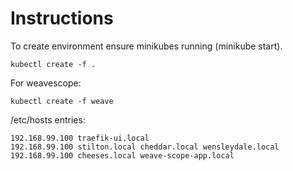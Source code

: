 # Instructions


To create environment ensure minikubes running (minikube start).

```
kubectl create -f .
```

For weavescope:

```
kubectl create -f weave
```

/etc/hosts entries:

```
192.168.99.100 traefik-ui.local
192.168.99.100 stilton.local cheddar.local wensleydale.local
192.168.99.100 cheeses.local weave-scope-app.local
```

